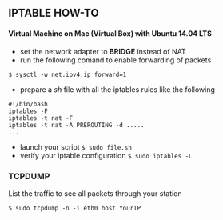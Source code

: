 ## IPTABLE HOW-TO

#### Virtual Machine on Mac (Virtual Box) with Ubuntu 14.04 LTS

 - set the network adapter to **BRIDGE** instead of NAT
 - run the following comand to enable forwarding of packets
```shell
$ sysctl -w net.ipv4.ip_forward=1
```
 - prepare a *sh* file with all the iptables rules like the following
```shell
#!/bin/bash
iptables -F
iptables -t nat -F
iptables -t nat -A PREROUTING -d .....
...
 ```
 - launch your script `$ sudo file.sh`
 - verify your iptable configuration `$ sudo iptables -L`


### TCPDUMP
List the traffic to see all packets through your station

```
$ sudo tcpdump -n -i eth0 host YourIP
```
